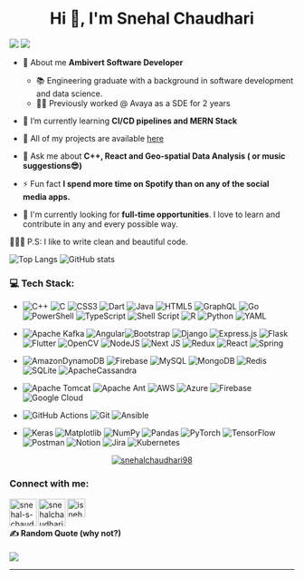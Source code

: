 <h1 align="center">Hi 👋, I'm Snehal Chaudhari</h1>

[![](https://visitcount.itsvg.in/api?id=snehalchadhari98&icon=5&color=0)](https://visitcount.itsvg.in)
[![](https://img.shields.io/badge/Web-Portfolio-cyan)](https://snehalchaudhari98.github.io/)

- 🔭 About me **Ambivert Software Developer**

  - 📚 Engineering graduate with a background in software development and data science.
  - 👩‍💻 Previously worked @ Avaya as a SDE for 2 years

- 🌱 I’m currently learning **CI/CD pipelines and MERN Stack**

- 🌟 All of my projects are available [here](https://snehalchaudhari98.github.io/)

- 💬 Ask me about **C++, React and Geo-spatial Data Analysis ( or music suggestions😎)**

- ⚡ Fun fact **I spend more time on Spotify than on any of the social media apps.**

- 💼 I'm currently looking for **full-time opportunities**. I love to learn and contribute in any and every possible way.

👨🏽‍💻 P.S: I like to write clean and beautiful code.

![Top Langs](https://github-readme-stats.vercel.app/api/top-langs/?username=snehalchaudhari98&layout=compact&theme=algolia)   ![GitHub stats](https://github-readme-stats.vercel.app/api?username=snehalchaudhari98&custom_title=Stats&show_icons=true&theme=algolia)

<!-- <p><img align="center" src="https://github-readme-streak-stats.herokuapp.com/?user=snehalchaudhari98&" alt="snehalchaudhari98" /></p> -->

### 💻 Tech Stack:

- ![C++](https://img.shields.io/badge/c++-%2300599C.svg?style=plastic&logo=c%2B%2B&logoColor=white) ![C](https://img.shields.io/badge/c-%2300599C.svg?style=plastic&logo=c&logoColor=white) ![CSS3](https://img.shields.io/badge/css3-%231572B6.svg?style=plastic&logo=css3&logoColor=white) ![Dart](https://img.shields.io/badge/dart-%230175C2.svg?style=plastic&logo=dart&logoColor=white) ![Java](https://img.shields.io/badge/java-%23ED8B00.svg?style=plastic&logo=openjdk&logoColor=white) ![HTML5](https://img.shields.io/badge/html5-%23E34F26.svg?style=plastic&logo=html5&logoColor=white) ![GraphQL](https://img.shields.io/badge/-GraphQL-E10098?style=plastic&logo=graphql&logoColor=white) ![Go](https://img.shields.io/badge/go-%2300ADD8.svg?style=plastic&logo=go&logoColor=white) ![PowerShell](https://img.shields.io/badge/PowerShell-%235391FE.svg?style=plastic&logo=powershell&logoColor=white) ![TypeScript](https://img.shields.io/badge/typescript-%23007ACC.svg?style=plastic&logo=typescript&logoColor=white) ![Shell Script](https://img.shields.io/badge/shell_script-%23121011.svg?style=plastic&logo=gnu-bash&logoColor=white) ![R](https://img.shields.io/badge/r-%23276DC3.svg?style=plastic&logo=r&logoColor=white) ![Python](https://img.shields.io/badge/python-3670A0?style=plastic&logo=python&logoColor=ffdd54) ![YAML](https://img.shields.io/badge/yaml-%23ffffff.svg?style=plastic&logo=yaml&logoColor=151515)

- ![Apache Kafka](https://img.shields.io/badge/Apache%20Kafka-000?style=plastic&logo=apachekafka) ![Angular](https://img.shields.io/badge/angular-%23DD0031.svg?style=plastic&logo=angular&logoColor=white)![Bootstrap](https://img.shields.io/badge/bootstrap-%238511FA.svg?style=plastic&logo=bootstrap&logoColor=white) ![Django](https://img.shields.io/badge/django-%23092E20.svg?style=plastic&logo=django&logoColor=white) ![Express.js](https://img.shields.io/badge/express.js-%23404d59.svg?style=plastic&logo=express&logoColor=%2361DAFB) ![Flask](https://img.shields.io/badge/flask-%23000.svg?style=plastic&logo=flask&logoColor=white) ![Flutter](https://img.shields.io/badge/Flutter-%2302569B.svg?style=plastic&logo=Flutter&logoColor=white) ![OpenCV](https://img.shields.io/badge/opencv-%23white.svg?style=plastic&logo=opencv&logoColor=white) ![NodeJS](https://img.shields.io/badge/node.js-6DA55F?style=plastic&logo=node.js&logoColor=white) ![Next JS](https://img.shields.io/badge/Next-black?style=plastic&logo=next.js&logoColor=white) ![Redux](https://img.shields.io/badge/redux-%23593d88.svg?style=plastic&logo=redux&logoColor=white) ![React](https://img.shields.io/badge/react-%2320232a.svg?style=plastic&logo=react&logoColor=%2361DAFB) ![Spring](https://img.shields.io/badge/spring-%236DB33F.svg?style=plastic&logo=spring&logoColor=white)

- ![AmazonDynamoDB](https://img.shields.io/badge/Amazon%20DynamoDB-4053D6?style=plastic&logo=Amazon%20DynamoDB&logoColor=white) ![Firebase](https://img.shields.io/badge/firebase-a08021?style=plastic&logo=firebase&logoColor=ffcd34) ![MySQL](https://img.shields.io/badge/mysql-4479A1.svg?style=plastic&logo=mysql&logoColor=white) ![MongoDB](https://img.shields.io/badge/MongoDB-%234ea94b.svg?style=plastic&logo=mongodb&logoColor=white) ![Redis](https://img.shields.io/badge/redis-%23DD0031.svg?style=plastic&logo=redis&logoColor=white) ![SQLite](https://img.shields.io/badge/sqlite-%2307405e.svg?style=plastic&logo=sqlite&logoColor=white) ![ApacheCassandra](https://img.shields.io/badge/cassandra-%231287B1.svg?style=plastic&logo=apache-cassandra&logoColor=white)

- ![Apache Tomcat](https://img.shields.io/badge/apache%20tomcat-%23F8DC75.svg?style=plastic&logo=apache-tomcat&logoColor=black) ![Apache Ant](https://img.shields.io/badge/Apache%20Ant-A81C7D?style=plastic&logo=Apache%20Ant&logoColor=white) ![AWS](https://img.shields.io/badge/AWS-%23FF9900.svg?style=plastic&logo=amazon-aws&logoColor=white) ![Azure](https://img.shields.io/badge/azure-%230072C6.svg?style=plastic&logo=microsoftazure&logoColor=white) ![Firebase](https://img.shields.io/badge/firebase-%23039BE5.svg?style=plastic&logo=firebase) ![Google Cloud](https://img.shields.io/badge/GoogleCloud-%234285F4.svg?style=plastic&logo=google-cloud&logoColor=white)

- ![GitHub Actions](https://img.shields.io/badge/github%20actions-%232671E5.svg?style=plastic&logo=githubactions&logoColor=white) ![Git](https://img.shields.io/badge/git-%23F05033.svg?style=plastic&logo=git&logoColor=white) ![Ansible](https://img.shields.io/badge/ansible-%231A1918.svg?style=plastic&logo=ansible&logoColor=white)

- ![Keras](https://img.shields.io/badge/Keras-%23D00000.svg?style=plastic&logo=Keras&logoColor=white) ![Matplotlib](https://img.shields.io/badge/Matplotlib-%23ffffff.svg?style=plastic&logo=Matplotlib&logoColor=black) ![NumPy](https://img.shields.io/badge/numpy-%23013243.svg?style=plastic&logo=numpy&logoColor=white) ![Pandas](https://img.shields.io/badge/pandas-%23150458.svg?style=plastic&logo=pandas&logoColor=white) ![PyTorch](https://img.shields.io/badge/PyTorch-%23EE4C2C.svg?style=plastic&logo=PyTorch&logoColor=white) ![TensorFlow](https://img.shields.io/badge/TensorFlow-%23FF6F00.svg?style=plastic&logo=TensorFlow&logoColor=white) ![Postman](https://img.shields.io/badge/Postman-FF6C37?style=plastic&logo=postman&logoColor=white) ![Notion](https://img.shields.io/badge/Notion-%23000000.svg?style=plastic&logo=notion&logoColor=white) ![Jira](https://img.shields.io/badge/jira-%230A0FFF.svg?style=plastic&logo=jira&logoColor=white) ![Kubernetes](https://img.shields.io/badge/kubernetes-%23326ce5.svg?style=plastic&logo=kubernetes&logoColor=white)

<p align="center"> <a href="https://github.com/ryo-ma/github-profile-trophy"><img src="https://github-profile-trophy.vercel.app/?username=snehalchaudhari98" alt="snehalchaudhari98" /></a> </p>

<h3 align="left">Connect with me:</h3>
<p align="left">
<a href="https://linkedin.com/in/snehal-s-chaudhari" target="blank"> <img align="left"  width="48" height="48" src="https://img.icons8.com/color/144/linkedin.png" alt="snehal-s-chaudhari"/> </a>
 
<a href="https://www.leetcode.com/snehalchaudhari" target="blank"> <img align="left" width="48" height="48" src="https://img.icons8.com/external-tal-revivo-shadow-tal-revivo/48/external-level-up-your-coding-skills-and-quickly-land-a-job-logo-shadow-tal-revivo.png" alt="snehalchaudhari" /> </a>

<a href="https://www.hackerrank.com/isnehalchaudhari" target="blank"> <img align="center" src="https://img.icons8.com/windows/32/hackerrank.png" alt="isnehalchaudhari" width="32" height="32" /> </a>

</p>

#### ✍️ Random Quote (why not?)
![](https://quotes-github-readme.vercel.app/api?type=horizontal&theme=dark)

---
